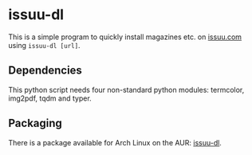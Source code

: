 # issuu-dl

This is a simple program to quickly install magazines etc. on [issuu.com](https://issuu.com) using ```issuu-dl [url]```.

## Dependencies

This python script needs four non-standard python modules: termcolor, img2pdf, tqdm and typer.

## Packaging

There is a package available for Arch Linux on the AUR: [issuu-dl](https://aur.archlinux.org/packages/issuu-dl).
